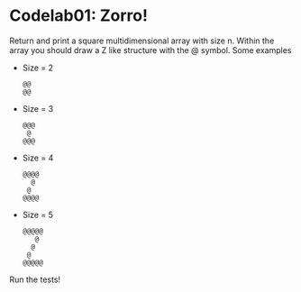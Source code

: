 # Codelab01: Zorro!

Return and print a square multidimensional array with size n.
Within the array you should draw a Z like structure with the @ symbol.
Some examples
- Size = 2
    ```text	 
    @@
    @@
    ```
- Size = 3
    ```text	     
    @@@
     @
    @@@
    ```
- Size = 4
    ```text	     
    @@@@
      @
     @
    @@@@
    ```
- Size = 5
    ```text	     
    @@@@@
       @
      @
     @
    @@@@@
    ```
    
Run the tests!
    